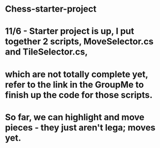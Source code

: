 # Chess-starter-project

# 11/6 - Starter project is up, I put together 2 scripts, MoveSelector.cs and TileSelector.cs, 
# which are not totally complete yet, refer to the link in the GroupMe to finish up the code for those scripts.
# So far, we can highlight and move pieces - they just aren't lega; moves yet.

